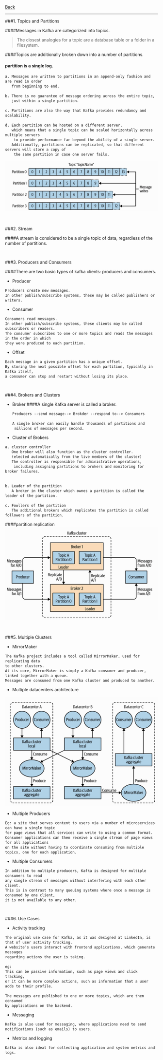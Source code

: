 [Back](../README.md)

<hr>

###1. Topics and Partitions

####Messages in Kafka are categorized into topics.

>The closest analogies for a topic are a database table or a folder in a filesystem.

####Topics are additionally broken down into a number of partitions. 

#### partition is a single log.

```
a. Messages are written to partitions in an append-only fashion and are read in order 
   from beginning to end.

b. There is no guarantee of message ordering across the entire topic, 
   just within a single partition.

c. Partitions are also the way that Kafka provides redundancy and scalability.

d. Each partition can be hosted on a different server, 
   which means that a single topic can be scaled horizontally across multiple servers 
    to provide performance far beyond the ability of a single server. 
   Additionally, partitions can be replicated, so that different servers will store a copy of 
    the same partition in case one server fails.
```

![img.png](topic_partition.png)

&nbsp;

###2. Stream

####A stream is considered to be a single topic of data, regardless of the number of partitions.

&nbsp;

###3. Producers and Consumers

####There are two basic types of kafka clients: producers and consumers.

- Producer
```
Producers create new messages. 
In other publish/subscribe systems, these may be called publishers or writers. 
```

- Consumer
```
Consumers read messages. 
In other publish/subscribe systems, these clients may be called subscribers or readers. 
The consumer subscribes to one or more topics and reads the messages in the order in which 
they were produced to each partition.
```

- Offset
```
Each message in a given partition has a unique offset.
By storing the next possible offset for each partition, typically in Kafka itself,
a consumer can stop and restart without losing its place.
```


&nbsp;

###4. Brokers and Clusters

- Broker
  ####A single Kafka server is called a broker.
  ```
  Producers --send message--> Brokder --respond to--> Consumers
  
  A single broker can easily handle thousands of partitions and 
   millions of messages per second.
  ```

- Cluster of Brokers
```
a. cluster controller
   One broker will also function as the cluster controller.
   (elected automatically from the live members of the cluster)
   The controller is responsible for administrative operations, 
    including assigning partitions to brokers and monitoring for broker failures.


b. Leader of the partition
   A broker in the cluster which ownes a partition is called the leader of the partition.
   
c. Fowllers of the partition
   The additional brokers which replicates the partition is called followers of the partition.
```

####partition replication
![img.png](partition_replication.png)

&nbsp;

###5. Multiple Clusters

- MirrorMaker

```
The Kafka project includes a tool called MirrorMaker, used for replicating data 
to other clusters. 
At its core, MirrorMaker is simply a Kafka consumer and producer, linked together with a queue. 
Messages are consumed from one Kafka cluster and produced to another.
```

- Multiple datacenters architecture

![img.png](img.png)

- Multiple Producers

```
Eg: a site that serves content to users via a number of microservices can have a single topic 
for page views that all services can write to using a common format. 
Consumer applications can then receive a single stream of page views for all applications 
on the site without having to coordinate consuming from multiple topics, one for each application.
```

- Multiple Consumers

```
In addition to multiple producers, Kafka is designed for multiple consumers to read 
any single stream of messages without interfering with each other client. 
This is in contrast to many queuing systems where once a message is consumed by one client, 
it is not available to any other. 
```

&nbsp;

###6. Use Cases

- Activity tracking

```
The original use case for Kafka, as it was designed at LinkedIn, is that of user activity tracking. 
A website’s users interact with frontend applications, which generate messages 
regarding actions the user is taking.

eg:
This can be passive information, such as page views and click tracking, 
or it can be more complex actions, such as information that a user adds to their profile.

The messages are published to one or more topics, which are then consumed 
by applications on the backend.
```

- Messaging

```
Kafka is also used for messaging, where applications need to send notifications (such as emails) to users.
```

- Metrics and logging

```
Kafka is also ideal for collecting application and system metrics and logs.
```

